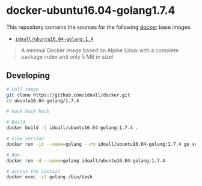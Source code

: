 
docker-ubuntu16.04-golang1.7.4
=============


This repository contains the sources for the following [docker](https://docker.io) base images:
- [`idoall/ubuntu16.04-golang:1.4`](https://hub.docker.com/r/idoall/ubuntu16.04-golang/)

> A minimal Docker image based on Alpine Linux with a complete package index and only 5 MB in size!

## Developing

```bash
# Pull image
git clone https://github.com/idoall/docker.git
cd ubuntu16.04-golang/1.7.4

# hack hack hack

# Build
docker build -t idoall/ubuntu16.04-golang:1.7.4 .

# view version
docker run -it --name=golang --rm idoall/ubuntu16.04-golang:1.7.4 go version

# Run
docker run -d --name=golang idoall/ubuntu16.04-golang:1.7.4

# access the contain
docker exec -it golang /bin/bash
```
